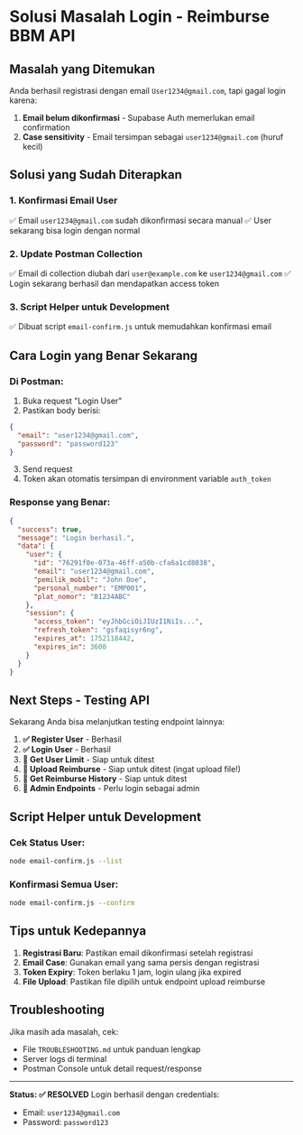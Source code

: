 # Solusi Masalah Login - Reimburse BBM API

## Masalah yang Ditemukan
Anda berhasil registrasi dengan email `User1234@gmail.com`, tapi gagal login karena:

1. **Email belum dikonfirmasi** - Supabase Auth memerlukan email confirmation
2. **Case sensitivity** - Email tersimpan sebagai `user1234@gmail.com` (huruf kecil)

## Solusi yang Sudah Diterapkan

### 1. Konfirmasi Email User
✅ Email `user1234@gmail.com` sudah dikonfirmasi secara manual
✅ User sekarang bisa login dengan normal

### 2. Update Postman Collection
✅ Email di collection diubah dari `user@example.com` ke `user1234@gmail.com`
✅ Login sekarang berhasil dan mendapatkan access token

### 3. Script Helper untuk Development
✅ Dibuat script `email-confirm.js` untuk memudahkan konfirmasi email

## Cara Login yang Benar Sekarang

### Di Postman:
1. Buka request "Login User"
2. Pastikan body berisi:
```json
{
  "email": "user1234@gmail.com",
  "password": "password123"
}
```
3. Send request
4. Token akan otomatis tersimpan di environment variable `auth_token`

### Response yang Benar:
```json
{
  "success": true,
  "message": "Login berhasil.",
  "data": {
    "user": {
      "id": "76291f0e-073a-46ff-a50b-cfa6a1cd8038",
      "email": "user1234@gmail.com",
      "pemilik_mobil": "John Doe",
      "personal_number": "EMP001", 
      "plat_nomor": "B1234ABC"
    },
    "session": {
      "access_token": "eyJhbGciOiJIUzI1NiIs...",
      "refresh_token": "gsfaqisyr6ng",
      "expires_at": 1752118442,
      "expires_in": 3600
    }
  }
}
```

## Next Steps - Testing API

Sekarang Anda bisa melanjutkan testing endpoint lainnya:

1. **✅ Register User** - Berhasil
2. **✅ Login User** - Berhasil  
3. **🔄 Get User Limit** - Siap untuk ditest
4. **🔄 Upload Reimburse** - Siap untuk ditest (ingat upload file!)
5. **🔄 Get Reimburse History** - Siap untuk ditest
6. **🔄 Admin Endpoints** - Perlu login sebagai admin

## Script Helper untuk Development

### Cek Status User:
```bash
node email-confirm.js --list
```

### Konfirmasi Semua User:
```bash
node email-confirm.js --confirm
```

## Tips untuk Kedepannya

1. **Registrasi Baru**: Pastikan email dikonfirmasi setelah registrasi
2. **Email Case**: Gunakan email yang sama persis dengan registrasi
3. **Token Expiry**: Token berlaku 1 jam, login ulang jika expired
4. **File Upload**: Pastikan file dipilih untuk endpoint upload reimburse

## Troubleshooting

Jika masih ada masalah, cek:
- File `TROUBLESHOOTING.md` untuk panduan lengkap
- Server logs di terminal
- Postman Console untuk detail request/response

---

**Status: ✅ RESOLVED**
Login berhasil dengan credentials:
- Email: `user1234@gmail.com`
- Password: `password123`
